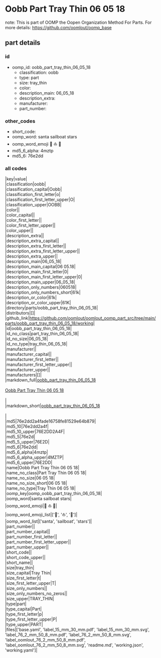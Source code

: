 # Oobb Part Tray Thin 06 05 18  

note: This is part of OOMP the Oopen Organization Method For Parts. For more details: https://github.com/oomlout/oomp_base

##  part details





### id
* oomp_id: oobb_part_tray_thin_06_05_18
  * classification: oobb
  * type: part
  * size: tray_thin
  * color: 
  * description_main: 06_05_18
  * description_extra: 
  * manufacturer: 
  * part_number: 

### other_codes
* short_code: 
* oomp_word: santa sailboat stars
* oomp_word_emoji :santa: :sailboat: :stars:
* md5_6_alpha: 4mztp
* md5_6: 76e2dd

### all codes 
|key|value|  
|classification|oobb|  
|classification_capital|Oobb|  
|classification_first_letter|o|  
|classification_first_letter_upper|O|  
|classification_upper|OOBB|  
|color||  
|color_capital||  
|color_first_letter||  
|color_first_letter_upper||  
|color_upper||  
|description_extra||  
|description_extra_capital||  
|description_extra_first_letter||  
|description_extra_first_letter_upper||  
|description_extra_upper||  
|description_main|06_05_18|  
|description_main_capital|06 05.18|  
|description_main_first_letter|0|  
|description_main_first_letter_upper|0|  
|description_main_upper|06_05_18|  
|description_only_numbers|060518|  
|description_only_numbers_short|61k|  
|description_or_color|61k|  
|description_or_color_upper|61K|  
|directory|parts/oobb_part_tray_thin_06_05_18|  
|distributors|[]|  
|github_link|https://github.com/oomlout/oomlout_oomp_part_src/tree/main/parts/oobb_part_tray_thin_06_05_18/working|  
|id|oobb_part_tray_thin_06_05_18|  
|id_no_class|part_tray_thin_06_05_18|  
|id_no_size|06_05_18|  
|id_no_type|tray_thin_06_05_18|  
|manufacturer||  
|manufacturer_capital||  
|manufacturer_first_letter||  
|manufacturer_first_letter_upper||  
|manufacturer_upper||  
|manufacturers|[]|  
|markdown_full|[oobb_part_tray_thin_06_05_18](https://github.com/oomlout/oomlout_oomp_part_src/tree/main/parts/oobb_part_tray_thin_06_05_18/working)<br>[](https://github.com/oomlout/oomlout_oomp_part_src/tree/main/parts/oobb_part_tray_thin_06_05_18/working)<br>[Oobb Part Tray Thin 06 05 18](https://github.com/oomlout/oomlout_oomp_part_src/tree/main/parts/oobb_part_tray_thin_06_05_18/working)<br><br>|  
|markdown_short|[oobb_part_tray_thin_06_05_18](https://github.com/oomlout/oomlout_oomp_part_src/tree/main/parts/oobb_part_tray_thin_06_05_18/working)<br><br>|  
|md5|76e2dd2a4fade16758fe81529e64b879|  
|md5_10|76e2dd2a4f|  
|md5_10_upper|76E2DD2A4F|  
|md5_5|76e2d|  
|md5_5_upper|76E2D|  
|md5_6|76e2dd|  
|md5_6_alpha|4mztp|  
|md5_6_alpha_upper|4MZTP|  
|md5_6_upper|76E2DD|  
|name|Oobb Part Tray Thin 06 05 18|  
|name_no_class|Part Tray Thin 06 05 18|  
|name_no_size|06 05 18|  
|name_no_size_short|06 05 18|  
|name_no_type|Tray Thin 06 05 18|  
|oomp_key|oomp_oobb_part_tray_thin_06_05_18|  
|oomp_word|santa sailboat stars|  
|oomp_word_emoji|:santa: :sailboat: :stars:|  
|oomp_word_emoji_list|[':santa:', ':sailboat:', ':stars:']|  
|oomp_word_list|['santa', 'sailboat', 'stars']|  
|part_number||  
|part_number_capital||  
|part_number_first_letter||  
|part_number_first_letter_upper||  
|part_number_upper||  
|short_code||  
|short_code_upper||  
|short_name||  
|size|tray_thin|  
|size_capital|Tray Thin|  
|size_first_letter|t|  
|size_first_letter_upper|T|  
|size_only_numbers||  
|size_only_numbers_no_zeros||  
|size_upper|TRAY_THIN|  
|type|part|  
|type_capital|Part|  
|type_first_letter|p|  
|type_first_letter_upper|P|  
|type_upper|PART|  
|files|['base.yaml', 'label_15_mm_30_mm.pdf', 'label_15_mm_30_mm.svg', 'label_76_2_mm_50_8_mm.pdf', 'label_76_2_mm_50_8_mm.svg', 'label_oomlout_76_2_mm_50_8_mm.pdf', 'label_oomlout_76_2_mm_50_8_mm.svg', 'readme.md', 'working.json', 'working.yaml']|  
